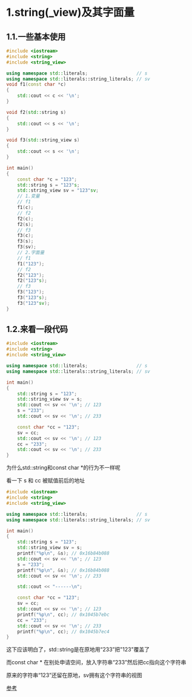 # 1.string(_view)及其字面量
## 1.1.一些基本使用
```cpp
#include <iostream>
#include <string>
#include <string_view>

using namespace std::literals;                  // s
using namespace std::literals::string_literals; // sv
void f1(const char *c)
{
    std::cout << c << '\n';
}

void f2(std::string s)
{
    std::cout << s << '\n';
}

void f3(std::string_view s)
{
    std::cout << s << '\n';
}

int main()
{
    const char *c = "123";
    std::string s = "123"s;
    std::string_view sv = "123"sv;
    // 1.变量
    // f1
    f1(c);
    // f2
    f2(c);
    f2(s);
    // f3
    f3(c);
    f3(s);
    f3(sv);
    // 2.字面量
    // f1
    f1("123");
    // f2
    f2("123");
    f2("123"s);
    // f3
    f3("123");
    f3("123"s);
    f3("123"sv);
}
```
## 1.2.来看一段代码
```cpp
#include <iostream>
#include <string>
#include <string_view>

using namespace std::literals;                  // s
using namespace std::literals::string_literals; // sv

int main()
{
    std::string s = "123";
    std::string_view sv = s;
    std::cout << sv << '\n'; // 123
    s = "233";
    std::cout << sv << '\n'; // 233

    const char *cc = "123";
    sv = cc;
    std::cout << sv << '\n'; // 123
    cc = "233";
    std::cout << sv << '\n'; // 233
}
```
为什么std::string和const char *的行为不一样呢

看一下 s 和 cc 被赋值前后的地址
```cpp
#include <iostream>
#include <string>
#include <string_view>

using namespace std::literals;                  // s
using namespace std::literals::string_literals; // sv

int main()
{
    std::string s = "123";
    std::string_view sv = s;
    printf("%p\n", &s); // 0x16b84b088
    std::cout << sv << '\n'; // 123
    s = "233";
    printf("%p\n", &s); // 0x16b84b088
    std::cout << sv << '\n'; // 233

    std::cout << "------\n";

    const char *cc = "123";
    sv = cc;
    std::cout << sv << '\n'; // 123
    printf("%p\n", cc); // 0x1045b7ebc
    cc = "233";
    std::cout << sv << '\n'; // 233
    printf("%p\n", cc); // 0x1045b7ec4
}
```
这下应该明白了，std::string是在原地用“233”把"123"覆盖了

而const char * 在别处申请空间，放入字符串“233”然后把cc指向这个字符串

原来的字符串“123”还留在原地，sv拥有这个字符串的视图

[参考](https://blog.csdn.net/taosimin87/article/details/110629860)
